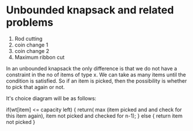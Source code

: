 # Unbounded knapsack and related problems

1) Rod cutting
2) coin change 1
3) coin change 2
4) Maximum ribbon cut

In an unbounded knapsack the only difference is that we do not have a constraint in the no of items of type x. We can take as many items until the condition is satisfied.
So if an item is picked, then the possibility is whether to pick that again or not.

It's choice diagram will be as follows:

if(wt[item] <= capacity left)
{
  return( max (item picked and and check for this item again), item not picked and checked for n-1);
}
else
{
  return item not picked
}
